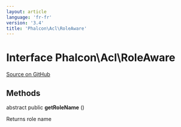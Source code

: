 ```yaml
---
layout: article
language: 'fr-fr'
version: '3.4'
title: 'Phalcon\Acl\RoleAware'
---
```


# Interface **Phalcon\Acl\RoleAware**

<a href="https://github.com/phalcon/cphalcon/tree/v3.4.0/phalcon/acl/roleaware.zep" class="btn btn-default btn-sm">Source on GitHub</a>

## Methods

abstract public **getRoleName** ()

Returns role name
